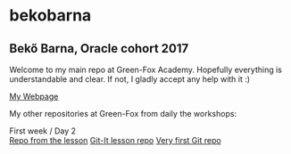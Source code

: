 # bekobarna
## Bekő Barna,  Oracle cohort 2017

Welcome to my main repo at Green-Fox Academy. 
Hopefully everything is understandable and clear. If not, I  gladly accept any help with it :)

[My Webpage](https://bekobarna.github.io/)  


My other repositories at Green-Fox from daily the workshops:

First week / Day 2  
[Repo from the lesson](https://github.com/bekobarna/git-lesson-repository.git)  [Git-It lesson repo](https://github.com/bekobarna/patchwork.git)  [Very first Git repo](https://github.com/bekobarna/hello-world.git)  

